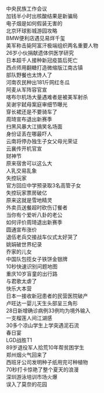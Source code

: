 中央民族工作会议  
加钱半小时出核酸结果是新骗局  
电子烟是如何假装无害的  
北京环球影城游园攻略  
BMW便利店遇见易烊千玺  
美军称击毙阿富汗极端组织两名重要人物  
26岁小伙捐献遗体供医学研究  
日本超千人接种新冠疫苗后死亡  
西点师用翻糖打造微缩版江南古镇  
部队野餐也太馋人了  
河南农民种出181斤网红冬瓜  
阿麦从军阵容官宣  
喀布尔机场大量遇难者是被美军射杀  
吴谢宇弑母案庭审细节曝光  
穿长裙还是不要骑车了  
周琦宣布退出新赛季  
扫黑风暴大江搞笑名场面  
身份证丢在哪最吓人  
云南将停办独生子女父母光荣证  
云襄传开机官宣  
财神节  
原来宿舍可以这么大  
人乳交易乱象  
失控玩家  
官方回应中学预录取3名高管子女  
失控玩家票房破亿  
原来这就是雪地精灵  
外卖员送餐超时砍伤订餐者  
当你有个爱听八卦的老公  
如何评价周琦退出新赛季  
圆通宣布涨价  
退伍老兵交接战车仪式太好哭了  
姚娟破世界纪录  
乔家的儿女  
中国队包揽女子铁饼金银牌  
10秒快速识别问题地图  
重庆10岁盲童的出行路  
与君歌太虐了  
快乐大本营  
日本一接收新冠患者的民营医院破产  
卢旺达一婴儿天生头部呈三角形  
28日新增确诊病例33例均为境外输入  
一支榴莲人间江湖感  
30多个凉山学生上学突遇泥石流  
春日宴  
LGD战胜T1  
89岁退役军人拾荒10年帮贫困学生  
郑州烟火气回来了  
西班牙公司发明种子纸用完可种植物  
70秒打卡惊艳了整个夏天的浪漫  
深圳游泳培训市场火爆  
误入了莫奈的花园  
